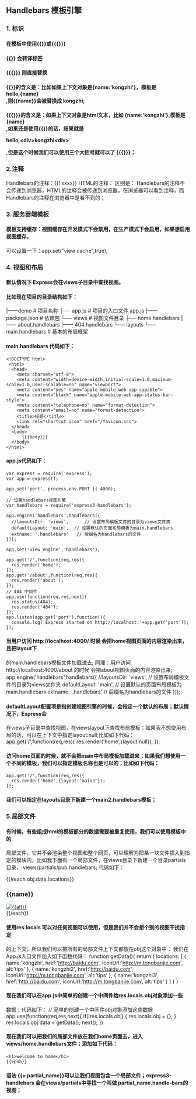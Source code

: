 ## Handlebars 模板引擎
### 1. 标识
#### 在模板中使用{{}}或{{{}}}
#### {{}} 会转译标签
#### {{{}}} 则直接替换
#### {{}}的含义是：比如如果上下文对象是{name:'kongzhi'}，模板是<div>hello,{name}</div>,则{{name}}会被替换成 kongzhi;
#### {{{}}}的含义是：如果上下文对象是html文本，比如 {name:'<b>kongzhi</b>'},模板是<div>{name}</div>,如果还是使用{{}}的话，结果就是 <p>hello,&lt;div&gt;kongzhi&lt;div&gt;</p>,但是这个时候我们可以使用三个大括号就可以了 {{{}}}；
### 2.注释
Handlebars的注释：{{! xxxx}}
HTML的注释：<!-- 注释 -->
区别是： Handlebars的注释不会传递到浏览器，HTML的注释会被传递到浏览器，在浏览器可以看到注释，而
Handlebars的注释在浏览器中是看不到的；
### 3. 服务器端模板
#### 模板支持缓存：视图缓存在开发模式下会禁用，在生产模式下会启用，如果想启用视图缓存，
可以设置一下：app.set("view cache",true); 
### 4. 视图和布局
#### 默认情况下 Express会在views子目录中查找视图。
#### 比如现在项目的目录结构如下：
|——demo                    # 项目名称 
├── app.js                 # 项目的入口文件 app.js
|—— package.json           # 依赖包
└── views                  # 视图文件目录
    ├── home.handlebars
    |—— about.handlebars
    |—— 404.handlebars
    └── layouts
        └── main.handlebars  # 基本的布局框架
#### main.handlebars 代码如下：
    <!DOCTYPE html>
     <html>
      <head>
        <meta charset="utf-8">
        <meta content="width=device-width,initial-scale=1.0,maximum-scale=1.0,user-scalable=no" name="viewport">
        <meta content="yes" name="apple-mobile-web-app-capable">
        <meta content="black" name="apple-mobile-web-app-status-bar-style">
        <meta content="telephone=no" name="format-detection">
        <meta content="email=no" name="format-detection">
        <title>标题</title>
        <link rel="shortcut icon" href="/favicon.ico">
      </head>
      <body>
          {{{body}}}
      </body>
    </html>
#### app.js代码如下：
    var express = require('express');
    var app = express();

    app.set('port', process.env.PORT || 4000);

    // 设置handlebars视图引擎
    var handlebars = require('express3-handlebars');

    app.engine('handlebars',handlebars({
      //layoutsDir: 'views',      // 设置布局模板文件的目录为views文件夹
      defaultLayout: 'main',  // 设置默认的页面布局模板为main.handlebars
      extname: '.handlebars'   // 后缀名为handlebars的文件
    }));

    app.set('view engine','handlebars');

    app.get('/',function(req,res){
      res.render('home');
    });
    app.get('/about',function(req,res){
      res.render('about');
    });
    // 404 中间件
    app.use(function(req,res,next){
      res.status(404);
      res.render('404');
    });
    app.listen(app.get('port'),function(){
      console.log('Express started on http://localhost:'+app.get('port'));
    }); 
#### 当用户访问 http://localhost:4000/ 时候 会把home视图页面的内容渲染出来，且把layout下
的main.handlebars模板文件加载进去; 同理：用户访问 http://localhost:4000/about 的时候
会把about视图页面的内容渲染出来;
    app.engine('handlebars',handlebars({
      //layoutsDir: 'views',      // 设置布局模板文件的目录为views文件夹
      defaultLayout: 'main',  // 设置默认的页面布局模板为main.handlebars
      extname: '.handlebars'   // 后缀名为handlebars的文件
    }));
#### defaultLayout配置项是指创建视图引擎的时候，会指定一个默认的布局；默认情况下，Express会
在views子目录中查找视图，在viewslayout下查找布局模板；如果我不想使用布局的话，可以在上下文中指定layout:null;比如如下代码：
    app.get('/',function(req,res){
      res.render('home',{layout:null});
    });
#### 访问home页面的时候，就不会把main中布局模板加载进来；如果我们想使用一个不同的模板，我们可以指定模板名称也是可以的；比如如下代码：
    app.get('/',function(req,res){
      res.render('home',{layout:'main2'});
    });
#### 我们可以指定在layouts目录下新建一个main2.handlebars模板；

### 5.局部文件
#### 有时候，有些组成html的模板部分的数据需要被重复使用，我们可以使用模板中的
局部文件，它并不会渲染整个视图和整个网页，可以理解为把某一块文件插入到指定的模块内，比如我下面有一个局部文件，在views目录下新建一个目录partials目录，
views/partials/pub.handlebars; 代码如下：
    <div class="pub-cls">
      {{#each obj.data.locations}}
        <div class="obj-elem">
          <h3>{{name}}</h3>
          <a href="{{href}}">
            <img src="{{iconUrl}}" alt="{{alt}}"/>
          </a>
        </div>
        {{/each}}
    </div>
#### 使用res.locals 可以对任何视图可以使用，但是我们并不会想个别的视图干扰指定
的上下文，所以我们可以把所有的局部文件上下文都放在obj这个对象中；
我们在App.js入口文件加入如下函数代码：
    function getData(){
      return {
        locations: [
          {
            name:'kongzhi',
            href:'http://baidu.com',
            iconUrl:'http://m.tongbanjie.com',
            alt:'tips'
          },
          {
            name:'kongzhi2',
            href:'http://baidu.com',
            iconUrl:'http://m.tongbanjie.com',
            alt:'tips'
          },
          {
            name:'kongzhi3',
            href:'http://baidu.com',
            iconUrl:'http://m.tongbanjie.com',
            alt:'tips'
          }
        ]
      }
    }
#### 现在我们可以在app.js中简单的创建一个中间件给res.locals.obj对象添加一些
数据；代码如下：
    // 简单的创建一个中间件obj对象添加这些数据
    app.use(function(req,res,next){
      if(!res.locals.obj) {
        res.locals.obj = {};
      }
      res.locals.obj.data = getData();
      next();
    })
#### 现在我们可以把我们的局部文件放在我们home页面去，进入views/home.handlebars文件；添加如下代码：
    <h1>welcome to home</h1>
    {{>pub}}
#### 语法 {{> partial_name}}可以让我们视图包含一个局部文件；express3-handlebars 会在views/partials中寻找一个叫做 partial_name.handle-bars的视图；



    
